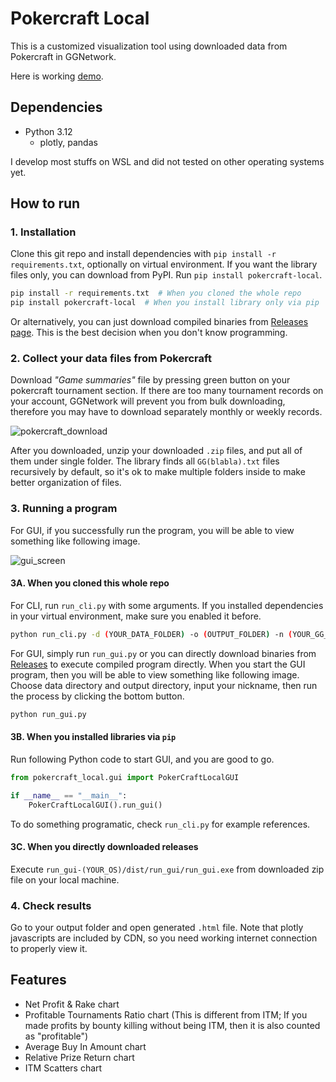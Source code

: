 # Pokercraft Local

This is a customized visualization tool using downloaded data from Pokercraft in GGNetwork.

Here is working [demo](https://blog.mcdic.net/assets/raw_html/damavaco_performance.html).

## Dependencies

- Python 3.12
    - plotly, pandas

I develop most stuffs on WSL and did not tested on other operating systems yet.

## How to run

### 1. Installation

Clone this git repo and install dependencies with `pip install -r requirements.txt`, optionally on virtual environment.
If you want the library files only, you can download from PyPI. Run `pip install pokercraft-local`.

```bash
pip install -r requirements.txt  # When you cloned the whole repo
pip install pokercraft-local  # When you install library only via pip
```

Or alternatively, you can just download compiled binaries from [Releases page](https://github.com/McDic/pokercraft-local/releases).
This is the best decision when you don't know programming.

### 2. Collect your data files from Pokercraft

Download *"Game summaries"* file by pressing green button on your pokercraft tournament section.
If there are too many tournament records on your account, GGNetwork will prevent you from bulk downloading,
therefore you may have to download separately monthly or weekly records.

![pokercraft_download](./images/pokercraft_download.png)

After you downloaded, unzip your downloaded `.zip` files, and put all of them under single folder.
The library finds all `GG(blabla).txt` files recursively by default, so it's ok to make multiple folders inside to make better organization of files.

### 3. Running a program

For GUI, if you successfully run the program, you will be able to view something like following image.

![gui_screen](./images/gui_screen.png)

#### 3A. When you cloned this whole repo

For CLI, run `run_cli.py` with some arguments.
If you installed dependencies in your virtual environment, make sure you enabled it before.

```bash
python run_cli.py -d (YOUR_DATA_FOLDER) -o (OUTPUT_FOLDER) -n (YOUR_GG_NICKNAME)
```

For GUI, simply run `run_gui.py` or you can directly download binaries from [Releases](https://github.com/McDic/pokercraft-local/releases) to execute compiled program directly.
When you start the GUI program, then you will be able to view something like following image.
Choose data directory and output directory, input your nickname, then run the process by clicking the bottom button.

```bash
python run_gui.py
```

#### 3B. When you installed libraries via `pip`

Run following Python code to start GUI, and you are good to go.

```python
from pokercraft_local.gui import PokerCraftLocalGUI

if __name__ == "__main__":
    PokerCraftLocalGUI().run_gui()
```

To do something programatic, check `run_cli.py` for example references.

#### 3C. When you directly downloaded releases

Execute `run_gui-(YOUR_OS)/dist/run_gui/run_gui.exe` from downloaded zip file on your local machine.

### 4. Check results

Go to your output folder and open generated `.html` file.
Note that plotly javascripts are included by CDN, so you need working internet connection to properly view it.

## Features

- Net Profit & Rake chart
- Profitable Tournaments Ratio chart
    (This is different from ITM; If you made profits by bounty killing without being ITM, then it is also counted as "profitable")
- Average Buy In Amount chart
- Relative Prize Return chart
- ITM Scatters chart
